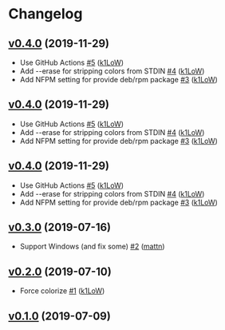 # Changelog

## [v0.4.0](https://github.com/k1LoW/colr/compare/v0.3.0...v0.4.0) (2019-11-29)

* Use GitHub Actions [#5](https://github.com/k1LoW/colr/pull/5) ([k1LoW](https://github.com/k1LoW))
* Add --erase for stripping colors from STDIN [#4](https://github.com/k1LoW/colr/pull/4) ([k1LoW](https://github.com/k1LoW))
* Add NFPM setting for provide deb/rpm package [#3](https://github.com/k1LoW/colr/pull/3) ([k1LoW](https://github.com/k1LoW))

## [v0.4.0](https://github.com/k1LoW/colr/compare/v0.3.0...v0.4.0) (2019-11-29)

* Use GitHub Actions [#5](https://github.com/k1LoW/colr/pull/5) ([k1LoW](https://github.com/k1LoW))
* Add --erase for stripping colors from STDIN [#4](https://github.com/k1LoW/colr/pull/4) ([k1LoW](https://github.com/k1LoW))
* Add NFPM setting for provide deb/rpm package [#3](https://github.com/k1LoW/colr/pull/3) ([k1LoW](https://github.com/k1LoW))

## [v0.4.0](https://github.com/k1LoW/colr/compare/v0.3.0...v0.4.0) (2019-11-29)

* Use GitHub Actions [#5](https://github.com/k1LoW/colr/pull/5) ([k1LoW](https://github.com/k1LoW))
* Add --erase for stripping colors from STDIN [#4](https://github.com/k1LoW/colr/pull/4) ([k1LoW](https://github.com/k1LoW))
* Add NFPM setting for provide deb/rpm package [#3](https://github.com/k1LoW/colr/pull/3) ([k1LoW](https://github.com/k1LoW))

## [v0.3.0](https://github.com/k1LoW/colr/compare/v0.2.0...v0.3.0) (2019-07-16)

* Support Windows (and fix some) [#2](https://github.com/k1LoW/colr/pull/2) ([mattn](https://github.com/mattn))

## [v0.2.0](https://github.com/k1LoW/colr/compare/v0.1.0...v0.2.0) (2019-07-10)

* Force colorize [#1](https://github.com/k1LoW/colr/pull/1) ([k1LoW](https://github.com/k1LoW))

## [v0.1.0](https://github.com/k1LoW/colr/compare/859c60708932...v0.1.0) (2019-07-09)

